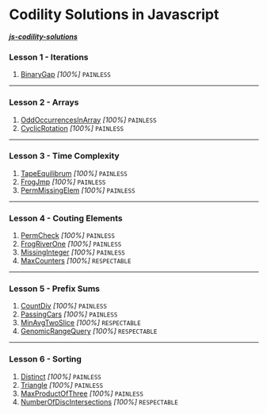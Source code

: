 # Codility Solutions in Javascript
[**_js-codility-solutions_**](https://github.com/cagrispan/js-codility-solutions)


### Lesson 1 - Iterations
1. [BinaryGap](https://app.codility.com/demo/results/training78W4GJ-7G2/) _[100%]_ `PAINLESS`
---
### Lesson 2 - Arrays
1. [OddOccurrencesInArray](https://app.codility.com/demo/results/trainingPDSG89-XAM/) _[100%]_ `PAINLESS`
1. [CyclicRotation](https://app.codility.com/demo/results/trainingHAX3NV-DT8/) _[100%]_ `PAINLESS`
---
### Lesson 3 - Time Complexity
1. [TapeEquilibrum](https://app.codility.com/demo/results/training48K37C-A6C/) _[100%]_ `PAINLESS`
1. [FrogJmp](https://app.codility.com/demo/results/trainingTUGUJ6-V6G/) _[100%]_ `PAINLESS`
1. [PermMissingElem](https://app.codility.com/demo/results/trainingKM7PRD-ARG/) _[100%]_ `PAINLESS`
---
### Lesson 4 - Couting Elements
1. [PermCheck](https://app.codility.com/demo/results/training6YKEWV-AZH/) _[100%]_ `PAINLESS`
1. [FrogRiverOne](https://app.codility.com/demo/results/trainingQWFH3Z-YN4/) _[100%]_ `PAINLESS`
1. [MissingInteger](https://app.codility.com/demo/results/training6R83MK-K9Z/) _[100%]_ `PAINLESS`
1. [MaxCounters](https://app.codility.com/demo/results/trainingDD6PCQ-PE9/) _[100%]_ `RESPECTABLE`
---
### Lesson 5 - Prefix Sums
1. [CountDiv](https://app.codility.com/demo/results/trainingSX8BQZ-F5W/) _[100%]_ `PAINLESS`
1. [PassingCars](https://app.codility.com/demo/results/training73MMKG-5WG/) _[100%]_ `PAINLESS`
1. [MinAvgTwoSlice](https://app.codility.com/demo/results/trainingXATY5D-Y2V/) _[100%]_ `RESPECTABLE`
1. [GenomicRangeQuery](https://app.codility.com/demo/results/trainingG5WU4J-BQM/) _[100%]_ `RESPECTABLE`
---
### Lesson 6 - Sorting
1. [Distinct](https://app.codility.com/demo/results/trainingQXFCFK-Q2F/) _[100%]_ `PAINLESS`
1. [Triangle](https://app.codility.com/demo/results/trainingN3X39U-2EY/) _[100%]_ `PAINLESS`
1. [MaxProductOfThree](https://app.codility.com/demo/results/trainingHKHREF-RGX/) _[100%]_ `PAINLESS`
1. [NumberOfDiscIntersections](https://app.codility.com/demo/results/training49S423-727/) _[100%]_ `RESPECTABLE`

<!-- ### Lesson 7 - Stacks and Queues
1. [Brackets]() _[100%]_
1. [Fish]() _[100%]_
1. [StoneWall]() _[100%]_
1. [Nesting]() _[100%]_
---
### Lesson 8 - Leader
1. [EquiLeader]() _[100%]_
1. [Dominator]() _[100%]_
---
### Lesson 9 - Maximum slice problem
1. [MaxDoubleSliceSum]() _[100%]_
1. [MaxProfit]() _[100%]_
1. [MaxSliceSum]() _[100%]_
---
### Lesson 10 - Prime and composite numbers
1. [MinPerimeterRectangle]() _[100%]_
1. [CountFactors]() _[100%]_
1. [Flags]() _[100%]_
1. [Peaks]() _[100%]_
---
### Lesson 11 - Sieve of Eratosthenes
1. [CountSemiprimes]() _[100%]_
1. [CountNonDivisible]() _[100%]_
---
### Lesson 12 - Euclidean algorithm
1. [ChocolatesByNumber]() _[100%]_
1. [CommonPrimeDivisors]() _[100%]_
---
### Lesson 13 - Fibonacci numbers
1. [FibFrog]() _[100%]_
1. [Ladder]() _[100%]_
---
### Lesson 14 - Binary search algorithm
1. [MinMaxDivision]() _[100%]_
1. [NailingPlanks]() _[100%]_
---
### Lesson 15 - Caterpillar method
1. [AbsDistinct]() _[100%]_
1. [CountDistinctSlices]() _[100%]_
1. [CountTriangles]() _[100%]_
1. [MinAbsSumOfTwo]() _[100%]_
---
### Lesson 16 - Greedy algorithms
1. [MaxNonoverlappingSegments]() _[100%]_
1. [TieRopes]() _[100%]_
---
### Lesson 17 - Dynamic programming
1. [NumberSolitaire]() _[100%]_
1. [MinAbsSum]() _[100%]_
---
### Lesson 99 - Future training
1. [StrSymmetryPoint]() _[100%]_
1. [TreeHeight]() _[100%]_
1. [ArrayInversionCount]() _[100%]_
1. [PolygonConcavityIndex]() _[100%]_
---
Challenges
1. [Alpha2010 - PrefixSet]() _[100%]_
1. [Beta 2010 - NumberOfDiscIntersections]() _[100%]_
1. [Gamma 2011 - CountPalindromicSlices]() _[100%]_
1. [Delta 2011 - MinAbsSum]() _[100%]_
1. [Epsilon 2011 - Minfuds]() _[100%]_
1. [Zeta 2011 - BallSwitchBoard]() _[100%]_
1. [Eta 2011 - HamiltonianRoutesCount]() _[100%]_
1. [Theta 2011 - GasStations]() _[100%]_
1. [Iota 2011 - ShortestAdjSeq]() _[100%]_
1. [Kappa 2011 - SpaceCrews]() _[100%]_
1. [Lambda 2011 - MinRouterPeripherality]() _[100%]_
1. [Mu 2011 - NumberOfZeros]() _[100%]_
1. [Nu 2011 - DoubleMedian]() _[100%]_
1. [Xi 2012 - KSparseBinaryCount]() _[100%]_
1. [Omicron 2012 - PowerFib]() _[100%]_
1. [Pi 2012 - ArrayClosestAscenders]() _[100%]_
1. [Rho 2012 - HitTheNumber]() _[100%]_
1. [Sigma 2012 - StoneWall]() _[100%]_
1. [Tau 2012 - TorusLot]() _[100%]_
1. [Upsilon 2012 - CartesianSequence]() _[100%]_
1. [Phi 2012 - TilingsCount]() _[100%]_
1. [Chi 2012 - Cannonballs]() _[100%]_
1. [Psi 2012 - WireBurnouts]() _[100%]_
1. [Omega 2013 - FallingDisks]() _[100%]_
1. [Hydrogenium 2013 - GroceryStore]() _[100%]_
1. [Helium 2013 - FindThree]() _[100%]_
1. [Lithium 2013 - Clocks]() _[100%]_
1. [Beryllium 2013 - PrefixSuffixSet]() _[100%]_
1. [Boron 2013 - Flags]() _[100%]_
1. [Carbo 2013 - PrefixMaxProduct]() _[100%]_
1. [Nitrogenium 2013 - FloodedIsland]() _[100%]_
1. [Oxygenium 2014 - CountBoundedSlices]() _[100%]_
1. [Fluorum 2014 - TripPlanning]() _[100%]_
1. [Neon 2014 - BoatAlignment]() _[100%]_
1. [Natrium 2014 - MaxDistanceMonotonic]() _[100%]_
1. [Magnesium 2014 - AscendingPaths]() _[100%]_
1. [Aluminium 2014 - MaxSliceSwap]() _[100%]_
1. [Silicium 2014 - CuttingTheCake]() _[100%]_
1. [Phosphorus 2014 - PrisonEscape]() _[100%]_
1. [Sulphur 2014 - BreakTheRope]() _[100%]_
1. [Chlorum 2014 - TreeTrip]() _[100%]_
1. [Argon 2015 - TrekAndSwim]() _[100%]_
1. [Kalium 2015 - SqlSegmentSum]() _[100%]_
1. [Calcium 2015 - SpeedCameras]() _[100%]_ -->